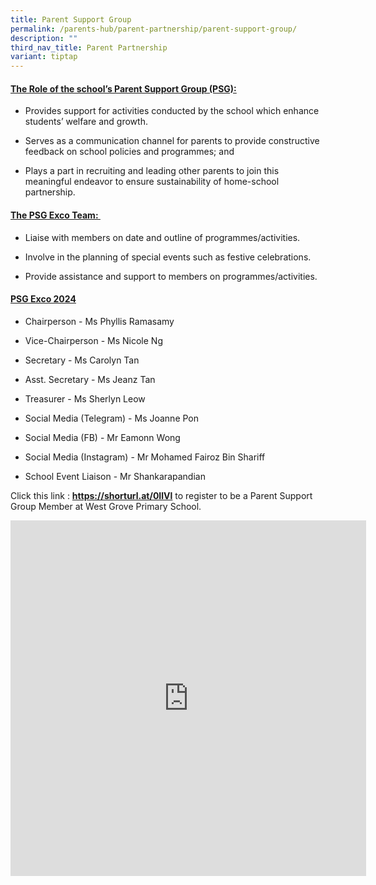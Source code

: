 ```yaml
---
title: Parent Support Group
permalink: /parents-hub/parent-partnership/parent-support-group/
description: ""
third_nav_title: Parent Partnership
variant: tiptap
---
```

<h4><strong><u>The Role of the school’s Parent Support Group (PSG):</u></strong></h4>
<ul>
<li>
<p>Provides support for activities conducted by the school which enhance
students’ welfare and growth.</p>
</li>
<li>
<p>Serves as a communication channel for parents to provide constructive
feedback on school policies and programmes; and</p>
</li>
<li>
<p>Plays a part in recruiting and leading other parents to join this meaningful
endeavor to ensure sustainability of home-school partnership.</p>
</li>
</ul>
<h4><strong><u>The PSG Exco Team:&nbsp;</u></strong></h4>
<ul>
<li>
<p>Liaise with members on date and outline of programmes/activities.</p>
</li>
<li>
<p>Involve in the planning of special events such as festive celebrations.</p>
</li>
<li>
<p>Provide assistance and support to members on programmes/activities.</p>
</li>
</ul>
<h4><strong><u>PSG Exco 2024</u></strong></h4>
<ul>
<li>
<p>Chairperson - Ms Phyllis Ramasamy</p>
</li>
<li>
<p>Vice-Chairperson - Ms Nicole Ng</p>
</li>
<li>
<p>Secretary - Ms Carolyn Tan</p>
</li>
<li>
<p>Asst. Secretary - Ms Jeanz Tan</p>
</li>
<li>
<p>Treasurer - Ms Sherlyn Leow</p>
</li>
<li>
<p>Social Media (Telegram) - Ms Joanne Pon</p>
</li>
<li>
<p>Social Media (FB) - Mr Eamonn Wong</p>
</li>
<li>
<p>Social Media (Instagram) - Mr Mohamed Fairoz Bin Shariff</p>
</li>
<li>
<p>School Event Liaison - Mr Shankarapandian</p>
<p></p>
</li>
</ul>
<p>Click this link : <strong><a href="https://shorturl.at/0IlVl" rel="noopener noreferrer nofollow" target="_blank">https://shorturl.at/0IlVl</a></strong> to
register to be a Parent Support Group Member at West Grove Primary School.</p>
<p></p>
<div class="iframe-wrapper">
<iframe height="569" width="569" allowfullscreen="true" frameborder="0" src="https://docs.google.com/presentation/d/e/2PACX-1vQO_htxzim6kQTThXcXIGQ_x_DSuzWsXL59BwI0OgZRbR__rX2OBKjDqpInWzbou_f--x0KDUHeajDd/embed?start=true&amp;loop=true&amp;delayms=3000"></iframe>
</div>
<p></p>